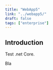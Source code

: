 ```yaml
---
title: "WebApp5"
link: "../webapp5/"
draft: false
tags: ["enterprise"]
---
```

## Introduction
Test .net Core. 

<!--more-->
Bla